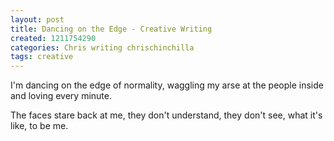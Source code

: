 ```yaml
---
layout: post
title: Dancing on the Edge - Creative Writing
created: 1211754290
categories: Chris writing chrischinchilla
tags: creative
---
```


I'm dancing on the edge of normality, waggling my arse at the people inside and loving every minute.

The faces stare back at me, they don't understand, they don't see, what it's like, to be me.
